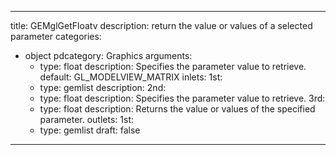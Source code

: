 
---
title: GEMglGetFloatv
description: return the value or values of a selected parameter
categories:
  - object
pdcategory: Graphics
arguments:
    - type: float
      description: Specifies the parameter value to retrieve.
      default: GL_MODELVIEW_MATRIX
inlets:
  1st:
    - type: gemlist
      description:
  2nd:
    - type: float
      description: Specifies the parameter value to retrieve.
  3rd:
    - type: float
      description: Returns the value or values of the specified parameter.
outlets:
  1st:
    - type: gemlist
draft: false
---

